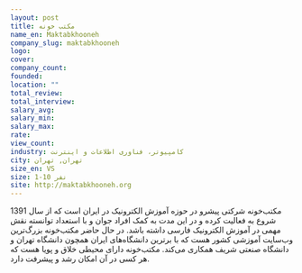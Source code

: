 ```yaml
---
layout: post
title: مکتب خونه
name_en: Maktabkhooneh
company_slug: maktabkhooneh
logo: 
cover: 
company_count:
founded:
location: ""
total_review: 
total_interview: 
salary_avg: 
salary_min: 
salary_max: 
rate: 
view_count: 
industry: کامپیوتر، فناوری اطلاعات و اینترنت
city: تهران, تهران
size_en: VS
size: 1-10 نفر
site: http://maktabkhooneh.org
---
```


مکتب‌خونه شرکتی پیشرو در حوزه آموزش الکترونیک در ایران است که از سال 1391 شروع به فعالیت کرده و در این مدت به کمک افراد جوان و با استعداد توانسته نقش مهمی در آموزش الکترونیک فارسی داشته باشد. در حال حاضر مکتب‌خونه بزرگ‌ترین وب‌سایت آموزشی کشور هست که با برترین دانشگاه‌های ایران همچون دانشگاه تهران و دانشگاه صنعتی شریف همکاری می‌کند. مکتب‌خونه دارای محیطی خلاق و پویا هست که هر کسی در آن امکان رشد و پیشرفت دارد.
